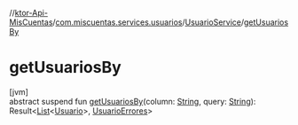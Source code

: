 //[ktor-Api-MisCuentas](../../../index.md)/[com.miscuentas.services.usuarios](../index.md)/[UsuarioService](index.md)/[getUsuariosBy](get-usuarios-by.md)

# getUsuariosBy

[jvm]\
abstract suspend fun [getUsuariosBy](get-usuarios-by.md)(column: [String](https://kotlinlang.org/api/latest/jvm/stdlib/kotlin/-string/index.html), query: [String](https://kotlinlang.org/api/latest/jvm/stdlib/kotlin/-string/index.html)): Result&lt;[List](https://kotlinlang.org/api/latest/jvm/stdlib/kotlin.collections/-list/index.html)&lt;[Usuario](../../com.miscuentas.models/-usuario/index.md)&gt;, [UsuarioErrores](../../com.miscuentas.errors/-usuario-errores/index.md)&gt;
